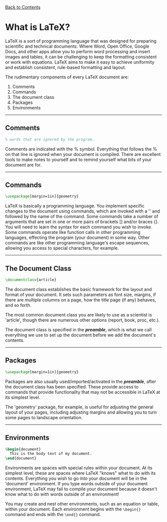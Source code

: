 [Back to Contents](../CONTENTS.md)

# What is LaTeX? #

LaTeX is a sort of programming language that was designed for preparing scientific and technical documents. Where Word, Open Office, Google Docs, and other apps allow you to perform word processing and insert images and tables, it can be challenging to keep the formatting consistent or work with equations. LaTeX aims to make it easy to achieve uniformity and establish consistent, rule-based formatting and layout.

The rudimentary components of every LaTeX document are:

1. Comments
2. Commands
3. The document class
4. Packages
5. Environments

---

## Comments ##

```latex
% words that are ignored by the program.
```

Comments are indicated with the % symbol. Everything that follows the % on that line is ignored when your document is compiled. There are excellent tools to make notes to yourself and to remind yourself what bits of your document are for.

---

## Commands ##

```latex
\usepackage[margin=1in]{geometry}
```

LaTeX is basically a programming language. You implement specific changes to the document using commands, which are invoked with a '\' and followed by the name of the command. Some commands take a number of arguments that are set in one or more pairs of brackets [] and/or braces {}. You will need to learn the syntax for each command you wish to invoke. Some commands operate like function calls in other programming languages, effecting the program (your document) in some way. Other commands are like other programming language's escape sequences, allowing you access to special characters, for example.

---

## The Document Class #

```latex
\documentclass{article}
```

The document class establishes the basic framework for the layout and format of your document. It sets such parameters as font size, margins, if there are multiple columns on a page, how the title page (if any) behaves, and so forth.

The most common document class you are likely to use as a scientist is 'article', though there are numerous other options (report, book, proc, etc.).

The document class is specified in the ***preamble***, which is what we call everything we use to set up the document before we add the document's contents.

---

## Packages ##

```latex
\usepackage[margin=1in]{geometry}
```

Packages are also usually used/imported/activated in the ***preamble***, after the document class has been specified. These provide access to commands that provide functionality that may not be accessible in LaTeX at its simplest level.

The 'geometry' package, for example, is useful for adjusting the general layout of your pages, including adjusting margins and allowing you to turn some pages to landscape orientation.

---

## Environments ##

```latex
\begin{document}
  This is the body text of my document.
\end{document}
```

Environments are spaces with special rules within your document. At its simplest level, these are spaces where LaTeX "knows" what to do with its contents. Everything you wish to go into your document will be in the 'document' environment. If you type words outside of your document environment, LaTeX may fail to compile your document because it doesn't know what to do with words outside of an environment!

You may create and nest other environments, such as an equation or table, within your document. Each environment begins with the ```\begin{}``` command and ends with the ```\end{}``` command.
